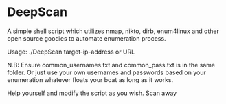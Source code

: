 # DeepScan
A simple shell script which utilizes nmap, nikto, dirb, enum4linux and other open source goodies to automate enumeration process. 

Usage:
./DeepScan target-ip-address or URL

N.B: Ensure common_usernames.txt and common_pass.txt is in the same folder. Or just use your own usernames and passwords based on your enumeration whatever floats your boat as long as it works.  

Help yourself and modify the script as you wish.
Scan away
